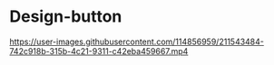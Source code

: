 # Design-button




https://user-images.githubusercontent.com/114856959/211543484-742c918b-315b-4c21-9311-c42eba459667.mp4



